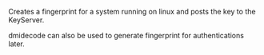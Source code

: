 Creates a fingerprint for a system running on linux and posts the key to the KeyServer.

dmidecode can also be used to generate fingerprint for authentications later.
